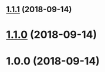 ## [1.1.1](https://github.com/noerdisch/neos-slick/compare/v1.1.0...v1.1.1) (2018-09-14)

# [1.1.0](https://github.com/noerdisch/neos-slick/compare/v1.0.0...v1.1.0) (2018-09-14)

# 1.0.0 (2018-09-14)
